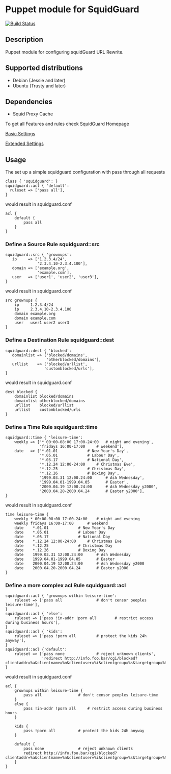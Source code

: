 Puppet module for SquidGuard
============================

[![Build Status](https://travis-ci.org/SourceDoctor/puppet-squidguard.png?branch=master)](https://travis-ci.org/SourceDoctor/puppet-squidguard)

Description
-----------

Puppet module for configuring squidGuard URL Rewrite.

## Supported distributions
 - Debian (Jessie and later)
 - Ubuntu (Trusty and later)

Dependencies
------------

 - Squid Proxy Cache


To get all Features and rules check SquidGuard Homepage

[Basic Settings](http://www.squidguard.org/Doc/configure.html)

[Extended Settings](http://www.squidguard.org/Doc/extended.html)

Usage
-----

The set up a simple squidguard configuration
with pass through all requests

```puppet
class { 'squidguard': }
squidguard::acl { 'default':
  ruleset => ['pass all'],
}
```

would result in squidguard.conf

```
acl {
    default {
        pass all
    }
}
```

### Define a Source Rule squidguard::src

```puppet
squidguard::src { 'grownups':
   ip     => ['1.2.3.4/24',
              '2.3.4.10-2.3.4.100'],
   domain => ['example.org',
              'example.com'],
   user   => ['user1', 'user2', 'user3'],
}
```

would result in squidguard.conf

```
src grownups {
    ip	   1.2.3.4/24
    ip	   2.3.4.10-2.3.4.100
    domain example.org
    domain example.com
    user   user1 user2 user3
}
```

### Define a Destination Rule squidguard::dest

```puppet
squidguard::dest { 'blocked':
   domainlist => ['blocked/domains',
                  'otherblocked/domains'],
   urllist    => ['blocked/urllist',
                 'customblocked/urls'],
}
```

would result in squidguard.conf

```
dest blocked {
    domainlist blocked/domains
    domainlist otherblocked/domains
    urllist    blocked/urllist
    urllist    customblocked/urls
}
```

### Define a Time Rule squidguard::time

```puppet
squidguard::time { 'leisure-time':
    weekly => ['* 00:00-08:00 17:00-24:00	# night and evening',
               'fridays 16:00-17:00		# weekend'],
    date   => ['*.01.01				# New Year's Day',
               '*.05.01				# Labour Day',
               '*.05.17				# National Day',
               '*.12.24 12:00-24:00		# Christmas Eve',
               '*.12.25				# Christmas Day',
               '*.12.26				# Boxing Day',
               '1999.03.31 12:00.24:00		# Ash Wednesday',
               '1999.04.01-1999.04.05		# Easter',
               '2000.04.19 12:00.24:00		# Ash Wednesday y2000',
               '2000.04.20-2000.04.24		# Easter y2000'],
}
```

would result in squidguard.conf

```
time leisure-time {
    weekly * 00:00-08:00 17:00-24:00	# night and evening
    weekly fridays 16:00-17:00		# weekend
    date	*.01.01				# New Year's Day
    date	*.05.01				# Labour Day
    date	*.05.17				# National Day
    date	*.12.24 12:00-24:00		# Christmas Eve
    date	*.12.25				# Christmas Day
    date	*.12.26				# Boxing Day
    date	1999.03.31 12:00.24:00		# Ash Wednesday
    date	1999.04.01-1999.04.05		# Easter
    date	2000.04.19 12:00.24:00		# Ash Wednesday y2000
    date	2000.04.20-2000.04.24		# Easter y2000
}
```

### Define a more complex acl Rule squidguard::acl

```puppet
squidguard::acl { 'grownups within leisure-time':
    ruleset => ['pass all				# don't censor peoples leisure-time'],
}
squidguard::acl { 'else':
    ruleset => ['pass !in-addr !porn all		# restrict access during business hours'],
}
squidguard::acl { 'kids':
    ruleset => ['pass !porn all			# protect the kids 24h anyway'],
}
squidguard::acl {'default':
    ruleset => ['pass none				# reject unknown clients',
                'redirect http://info.foo.bar/cgi/blocked?clientaddr=%a&clientname=%n&clientuser=%i&clientgroup=%s&targetgroup=%t&url=%u'],
}
```

would result in squidguard.conf

```
acl {
	grownups within leisure-time {
	    pass all				# don't censor peoples leisure-time
	}
    else {
	    pass !in-addr !porn all		# restrict access during business hours
	}

	kids {
	    pass !porn all			# protect the kids 24h anyway
	}

	default {
	    pass none				# reject unknown clients
	    redirect http://info.foo.bar/cgi/blocked?clientaddr=%a&clientname=%n&clientuser=%i&clientgroup=%s&targetgroup=%t&url=%u
	}
}
```


